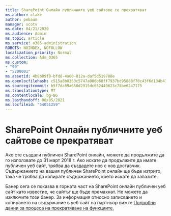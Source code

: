 ```yaml
---
title: SharePoint Онлайн публичните уеб сайтове се прекратяват
ms.author: clake
author: pebaum
manager: scotv
ms.date: 04/21/2020
ms.audience: Admin
ms.topic: article
ms.service: o365-administration
ROBOTS: NOINDEX, NOFOLLOW
localization_priority: Normal
ms.collection: Adm_O365
ms.custom:
- "99"
- "5200001"
ms.assetid: 4b8b89f8-bfd8-4a60-812a-daf5d519788e
ms.openlocfilehash: c515a8b0353c5747a086b68ff7937bd95888f70c43f6d134b4756653e2177b0b
ms.sourcegitcommit: b5f7da89a650d2915dc652449623c78be6247175
ms.translationtype: MT
ms.contentlocale: bg-BG
ms.lasthandoff: 08/05/2021
ms.locfileid: "54051259"
---
```

# <a name="sharepoint-online-public-websites-are-being-discontinued"></a>SharePoint Онлайн публичните уеб сайтове се прекратяват

Ако сте създали публичен SharePoint онлайн, можете да продължите да го използвате до 31 март 2018 г. Ако искате да продължите да имате публичен уеб сайт, трябва да създадете нов с нов доставчик. Съдържанието на вашия публичен SharePoint онлайн ще бъде изтрито, така че трябва да копирате съдържанието, което искате да запазите.
  
Банер сега се показва в горната част на SharePoint онлайн публичен уеб сайт като известие, че сайтът ще бъде премахнат. Не можете да изключите този банер. За информация относно записването и копирането на съдържание в уеб сайт на партньор вижте [Подробни данни за процеса на прекратяване на функциите.](https://go.microsoft.com/fwlink/?linkid=866980)
  